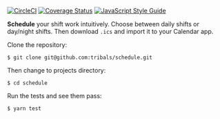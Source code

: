 [![CircleCI](https://circleci.com/gh/tribals/schedule.svg?style=svg)](https://circleci.com/gh/tribals/schedule)
[![Coverage Status](https://coveralls.io/repos/github/tribals/schedule/badge.svg?branch=develop)](https://coveralls.io/github/tribals/schedule?branch=develop)
[![JavaScript Style Guide](https://cdn.rawgit.com/standard/standard/master/badge.svg)](https://github.com/standard/standard)

**Schedule** your shift work intuitively. Choose between daily shifts or day/night shifts. Then download `.ics` and import it to your Calendar app.

Clone the repository:

```console
$ git clone git@github.com:tribals/schedule.git
```

Then change to projects directory:

```console
$ cd schedule
```

Run the tests and see them pass:

```console
$ yarn test
```
